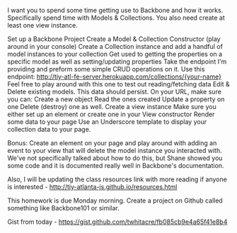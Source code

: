 I want you to spend some time getting use to Backbone and how it works. Specifically spend time with Models & Collections. You also need create at least one view instance.

Set up a Backbone Project
Create a Model & Collection Constructor (play around in your console)
Create a Collection instance and add a handful of model instances to your collection
Get used to getting the properties on a specific model as well as setting/updating properties
Take the endpoint I'm providing and preform some simple CRUD operations on it.
Use this endpoint: http://tiy-atl-fe-server.herokuapp.com/collections/{your-name}
Feel free to play around with this one to test out reading/fetching data
Edit & Delete existing models. This data should persist. On your URL, make sure you can:
Create a new object
Read the ones created
Update a property on one
Delete (destroy) one as well.
Create a view instance
Make sure you either set up an element or create one in your View constructor
Render some data to your page
Use an Underscore template to display your collection data to your page.

Bonus: Create an element on your page and play around with adding an event to your view that will delete the model instance you interacted with. We've not specifically talked about how to do this, but Shane showed you some code and it is documented really well in Backbone's documentation.

Also, I will be updating the class resources link with more reading if anyone is interested - http://tiy-atlanta-js.github.io/resources.html

This homework is due Monday morning. Create a project on Github called something like Backbone101 or similar.

Gist from today - https://gist.github.com/twhitacre/fb085cb9e4a65f41e8b4
